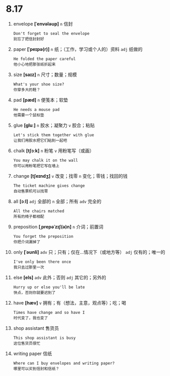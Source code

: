 # 8.17

1. envelope **[ˈenvələʊp]** `n` 信封

   ```
   Don't forget to seal the envelope
   别忘了把信封封好
   ```

2. paper **[ˈpeɪpə(r)]** `n` 纸；（工作，学习或个人的）资料 `adj` 纸做的

   ```
   He folded the paper careful
   他小心地把那张纸折起来
   ```

3. size **[saɪz]** `n` 尺寸；数量；规模

   ```
   What's your shoe size?
   你穿多大的鞋？
   ```

4. pad **[pæd]** `n` 便笺本；软垫

   ```
   He needs a mouse pad
   他需要一个鼠标垫
   ```

5. glue **[ɡluː]** `n` 胶水；凝聚力 `v` 胶合；粘贴

   ```
   Let's stick them together with glue
   让我们用胶水把它们粘到一起吧
   ```

6. chalk **[tʃɔːk]** `n` 粉笔 `v` 用粉笔写（或画）

   ```
   You may chalk it on the wall
   你可以用粉笔把它写在墙上
   ```

7. change **[tʃeɪndʒ]** `v` 改变；找零 `n` 变化；零钱；找回的钱

   ```
   The ticket machine gives change
   自动售票机可以找零
   ```

8. all **[ɔːl]** `adj` 全部的 `n` 全部；所有 `adv` 完全的

   ```
   All the chairs matched
   所有的椅子都相配
   ```

9. preposition **[ˌprepəˈzɪʃ(ə)n]** `n` 介词；前置词

   ```
   You forget the preposition
   你把介词漏掉了
   ```

10. only **[ˈəʊnli]** `adv` 只；只有；仅在...情况下（或地方等） `adj` 仅有的；唯一的

    ```
    I've only been there once
    我只去过那里一次
    ```

11. else **[els]** `adv` 此外；否则 `adj` 其它的；另外的

    ```
    Hurry up or else you'll be late
    快点，否则你就要迟到了
    ```

12. have **[hæv]** `v` 拥有；有（想法，主意，观点等）；吃；喝

    ```
    Times have change and so have I
    时代变了，我也变了
    ```

13. shop assistant 售货员

    ```
    This shop assistant is busy
    这位售货员很忙
    ```

14. writing paper 信纸

    ```
    Where can I buy envelopes and writing paper?
    哪里可以买到信封和信纸？
    ```
